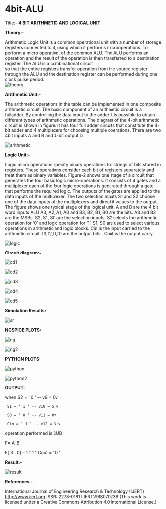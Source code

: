 # 4bit-ALU
Title:- **4 BIT ARITHMETIC AND LOGICAL UNIT**


**Theory:-**

Arithmetic Logic Unit is a common operational unit with a number of storage registers connected to it, using which it performs microoperations. To perform a micro operation, of the common ALU. The ALU performs an operation and the result of the operation is then transferred to a destination register. The ALU is a combinational circuit  
so that the entire registers transfer operation from the source register through the ALU and the destination register can be performed during one clock pulse period.                  
![theory](https://user-images.githubusercontent.com/90974601/152669938-27eb9778-3b1f-4a01-9e27-ec930e90d271.jpeg)



**Arithmetic Unit:-**

The arithmetic operations in the table can be implemented in one composite arithmetic circuit. The basic component of an arithmetic circuit is a fulladder. By controlling the data input to the adder it is possible to obtain different types of arithmetic operations. The diagram of the 4-bit arithmetic circuit is shown in figure. It has four full adder circuits that constitute the 4-bit adder and 4 multiplexers for choosing multiple operations. There are two 4bit inputs A and B and 4-bit output D.


![arithmetic](https://user-images.githubusercontent.com/90974601/152670019-457c8667-3b29-42bf-8c20-ba23f7c5de26.jpeg)

              
**Logic Unit:-**

Logic micro operations specify binary operations for strings of bits stored in registers. These operations consider each bit of registers separately and treat them as
binary variables. Figure-2 shows one stage of a circuit that generates the four basic logic micro-operations. It consists of 4 gates and a multiplexer each of the four logic operations is generated through a gate that performs the required logic. The outputs of the gates are applied to the data inputs of the multiplexer. The two selection inputs S1 and S2 choose one of the data inputs of the multiplexers and direct it values to the output. The figure shows one typical stage of the logical unit.
A and B are the 4 bit word inputs ALU A3, A2, A1, A0 and B3, B2, B1, B0 are the bits. A3 and B3 are the MSBs. S2, S1, S0 are the selection inputs. S2 selects the arithmetic operation for ‘0’ and logic operation for ‘1’. S1, S0 are used to select various operations in arithmetic and logic blocks. Cin is the input carried to the arithmetic circuit. f3,f2,f1,f0 are the output bits . Cout is the output carry.


![logic](https://user-images.githubusercontent.com/90974601/152670041-31c5f78a-14c4-4ab8-9791-666fe4c5e2fc.jpeg)


**Circuit diagram:-**


![cd1](https://user-images.githubusercontent.com/90974601/152670176-32f4745b-ed5e-456c-98e9-94a9b76236c9.jpeg)


![cd2](https://user-images.githubusercontent.com/90974601/152670187-cf4451e5-903b-4093-b23a-c269bd3b3e6e.jpeg)


![cd3](https://user-images.githubusercontent.com/90974601/152670198-153df4f2-4555-4a5f-98a3-f44c7a53adec.jpeg)


![cd4](https://user-images.githubusercontent.com/90974601/152670203-406f3268-54cc-4534-a535-c0e5d94ce008.jpeg)


![cd5](https://user-images.githubusercontent.com/90974601/152670210-e89ad1cc-ba3b-4efd-a935-43794f712975.jpeg)



**Simulation Results:**


![sr](https://user-images.githubusercontent.com/90974601/152670319-050d6020-ff4c-43f8-afbd-43f1c4eee4b5.jpeg)



**NGSPICE PLOTS:**



![ng](https://user-images.githubusercontent.com/90974601/152670340-608a2021-6d5e-4075-b344-0056ec1178f2.jpeg)


![ng2](https://user-images.githubusercontent.com/90974601/152670352-7ee6caf4-1bd6-472a-afe5-f4b738d9fec4.jpeg)




**PYTHON PLOTS:**


![python](https://user-images.githubusercontent.com/90974601/152670357-ad59a8c3-5521-48ec-bb36-ccf8d6972235.jpeg)


![python2](https://user-images.githubusercontent.com/90974601/152670366-e4254d18-d578-4735-9abf-804a682996a6.jpeg)


**OUTPUT:**

when S2 = ‘ 0 ‘ -- v9 = 0v

     S1 = ‘ 1 ‘ -- v10 = 5 v 
           
     S0 = ‘ 0 ‘ -- v11 = 0v 
           
     Cin = ‘ 1 ‘ -- v12 = 5 v
           
operation performed is SUB

F= A-B

F[ 3 : 0] – 1 1 1 1 Cout = ‘ 0 ‘



**Result:-**

![result](https://user-images.githubusercontent.com/90974601/152670570-38385f96-3544-4136-ba98-c5eb62755027.jpeg)


**References:-**

International Journal of Engineering Research & Technology
(IJERT)
http://www.ijert.org ISSN: 2278-0181 IJERTV9IS070238
(This work is licensed under a Creative Commons Attribution
4.0 International License.)

